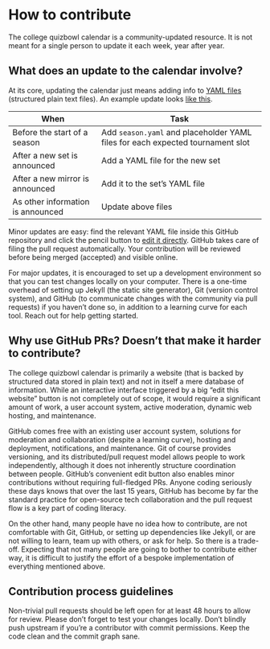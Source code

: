 # How to contribute

The college quizbowl calendar is a community-updated resource. It is not meant for a single person to update it each week, year after year.

## What does an update to the calendar involve?

At its core, updating the calendar just means adding info to [YAML files](https://learnxinyminutes.com/docs/yaml/) (structured plain text files). An example update looks [like this](https://github.com/quizbowl/collegecalendar/commit/34eaa5f0d).

When | Task
-|-
Before the start of a season | Add `season.yaml` and placeholder YAML files for each expected tournament slot
After a new set is announced | Add a YAML file for the new set
After a new mirror is announced | Add it to the set’s YAML file
As other information is announced | Update above files

Minor updates are easy: find the relevant YAML file inside this GitHub repository and click the pencil button to [edit it directly](https://docs.github.com/en/repositories/working-with-files/managing-files/editing-files#editing-files-in-another-users-repository). GitHub takes care of filing the pull request automatically. Your contribution will be reviewed before being merged (accepted) and visible online.

For major updates, it is encouraged to set up a development environment so that you can test changes locally on your computer. There is a one-time overhead of setting up Jekyll (the static site generator), Git (version control system), and GitHub (to communicate changes with the community via pull requests) if you haven’t done so, in addition to a learning curve for each tool. Reach out for help getting started.

## Why use GitHub PRs? Doesn’t that make it harder to contribute?

The college quizbowl calendar is primarily a website (that is backed by structured data stored in plain text) and not in itself a mere database of information.
While an interactive interface triggered by a big “edit this website” button is not completely out of scope, it would require a significant amount of work, a user account system, active moderation, dynamic web hosting, and maintenance.

GitHub comes free with an existing user account system, solutions for moderation and collaboration (despite a learning curve), hosting and deployment, notifications, and maintenance. Git of course provides versioning, and its distributed/pull request model allows people to work independently, although it does not inherently structure coordination between people. GitHub’s convenient edit button also enables minor contributions without requiring full-fledged PRs.
Anyone coding seriously these days knows that over the last 15 years, GitHub has become by far the standard practice for open-source tech collaboration and the pull request flow is a key part of coding literacy.

On the other hand, many people have no idea how to contribute, are not comfortable with Git, GitHub, or setting up dependencies like Jekyll, or are not willing to learn, team up with others, or ask for help.
So there is a trade-off. Expecting that not many people are going to bother to contribute either way, it is difficult to justify the effort of a bespoke implementation of everything mentioned above.

## Contribution process guidelines

Non-trivial pull requests should be left open for at least 48 hours to allow for review. Please don’t forget to test your changes locally. Don’t blindly push upstream if you’re a contributor with commit permissions. Keep the code clean and the commit graph sane.

